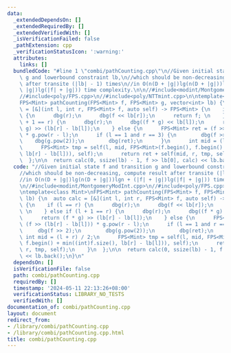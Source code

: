 ```yaml
---
data:
  _extendedDependsOn: []
  _extendedRequiredBy: []
  _extendedVerifiedWith: []
  _isVerificationFailed: false
  _pathExtension: cpp
  _verificationStatusIcon: ':warning:'
  attributes:
    links: []
  bundledCode: "#line 1 \"combi/pathCounting.cpp\"\n//Given initial state f and transition\
    \ g and lowerbound constraint lb,\n//which should be non-decreasing, compute result\
    \ after transite (|lb| - 1) times\n//in O(n(D + |g|)lg(n(D + |g|))lgn + (|f| +\
    \ |g|)lg(|f| + |g|)) time complexity.\n\n//#include<modint/MontgomeryModInt.cpp>\n\
    //#include<poly/FPS.cpp>\n//#include<poly/NTTmint.cpp>\n\ntemplate<class Mint>\n\
    FPS<Mint> pathCounting(FPS<Mint> f, FPS<Mint> g, vector<int> lb) {\n  auto calc\
    \ = [&](int l, int r, FPS<Mint> f, auto self) -> FPS<Mint> {\n    if (l == r)\
    \ {\n      dbg(r);\n      dbg(f << lb[r]);\n      return f; \n    } else if (l\
    \ + 1 == r) {\n      dbg(r);\n      dbg((f * g) << lb[l]);\n      return (f *\
    \ g) >> (lb[r] - lb[l]);\n    } else {\n      FPS<Mint> ret = (f >> (lb[r] - lb[l]))\
    \ * g.pow(r - l);\n      if (l == 1 and r == 3) {\n        dbg(f >> 2);\n    \
    \    dbg(g.pow(2));\n        dbg(ret);\n      }\n      int mid = (l + r) / 2;\n\
    \      FPS<Mint> tmp = self(l, mid, FPS<Mint>(f.begin(), f.begin() + min((int)f.size(),\
    \ lb[r] - lb[l])), self);\n      return ret + self(mid, r, tmp, self);\n    }\n\
    \  };\n\n  return calc(0, ssize(lb) - 1, f >> lb[0], calc) << lb.back();\n}\n"
  code: "//Given initial state f and transition g and lowerbound constraint lb,\n\
    //which should be non-decreasing, compute result after transite (|lb| - 1) times\n\
    //in O(n(D + |g|)lg(n(D + |g|))lgn + (|f| + |g|)lg(|f| + |g|)) time complexity.\n\
    \n//#include<modint/MontgomeryModInt.cpp>\n//#include<poly/FPS.cpp>\n//#include<poly/NTTmint.cpp>\n\
    \ntemplate<class Mint>\nFPS<Mint> pathCounting(FPS<Mint> f, FPS<Mint> g, vector<int>\
    \ lb) {\n  auto calc = [&](int l, int r, FPS<Mint> f, auto self) -> FPS<Mint>\
    \ {\n    if (l == r) {\n      dbg(r);\n      dbg(f << lb[r]);\n      return f;\
    \ \n    } else if (l + 1 == r) {\n      dbg(r);\n      dbg((f * g) << lb[l]);\n\
    \      return (f * g) >> (lb[r] - lb[l]);\n    } else {\n      FPS<Mint> ret =\
    \ (f >> (lb[r] - lb[l])) * g.pow(r - l);\n      if (l == 1 and r == 3) {\n   \
    \     dbg(f >> 2);\n        dbg(g.pow(2));\n        dbg(ret);\n      }\n     \
    \ int mid = (l + r) / 2;\n      FPS<Mint> tmp = self(l, mid, FPS<Mint>(f.begin(),\
    \ f.begin() + min((int)f.size(), lb[r] - lb[l])), self);\n      return ret + self(mid,\
    \ r, tmp, self);\n    }\n  };\n\n  return calc(0, ssize(lb) - 1, f >> lb[0], calc)\
    \ << lb.back();\n}\n"
  dependsOn: []
  isVerificationFile: false
  path: combi/pathCounting.cpp
  requiredBy: []
  timestamp: '2024-05-11 22:13:26+08:00'
  verificationStatus: LIBRARY_NO_TESTS
  verifiedWith: []
documentation_of: combi/pathCounting.cpp
layout: document
redirect_from:
- /library/combi/pathCounting.cpp
- /library/combi/pathCounting.cpp.html
title: combi/pathCounting.cpp
---
```

